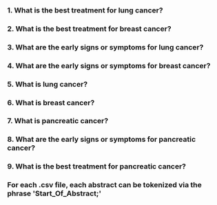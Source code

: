 ### 1. What is the best treatment for lung cancer?
### 2. What is the best treatment for breast cancer?
### 3. What are the early signs or symptoms for lung cancer?
### 4. What are the early signs or symptoms for breast cancer?
### 5. What is lung cancer?
### 6. What is breast cancer?
### 7. What is pancreatic cancer?
### 8. What are the early signs or symptoms for pancreatic cancer?
### 9. What is the best treatment for pancreatic cancer?

### For each .csv file, each abstract can be tokenized via the phrase 'Start_Of_Abstract;'
